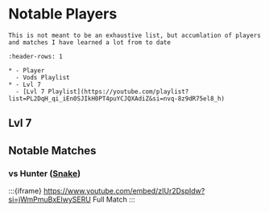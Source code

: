 # Notable Players

```{note}
This is not meant to be an exhaustive list, but accumlation of players and matches I have learned a lot from to date
```

```{list-table}
:header-rows: 1

* - Player
  - Vods Playlist
* - Lvl 7
  - [Lvl 7 Playlist](https://youtube.com/playlist?list=PL2DqH_qi_iEn0SJIkH0PT4puYCJQXAdiZ&si=nvq-8z9dR75el8_h)
```

## Lvl 7

## Notable Matches

### vs Hunter ([Snake](snake))

:::{iframe} https://www.youtube.com/embed/zIUr2DspIdw?si=jWmPmuBxEIwySERU
Full Match
:::